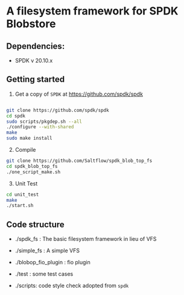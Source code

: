 # A filesystem framework for SPDK Blobstore

## Dependencies:

- SPDK v 20.10.x

## Getting started


1. Get a copy of `SPDK` at <https://github.com/spdk/spdk>

```sh

git clone https://github.com/spdk/spdk
cd spdk
sudo scripts/pkgdep.sh --all
./configure --with-shared
make
sudo make install

```


2. Compile

```sh
git clone https://github.com/Saltflow/spdk_blob_top_fs
cd spdk_blob_top_fs
./one_script_make.sh

```

3. Unit Test

```sh
cd unit_test
make
./start.sh

```

## Code structure


- ./spdk_fs : The basic filesystem framework in lieu of VFS

- ./simple_fs : A simple VFS

- ./blobop_fio_plugin : fio plugin

- ./test : some test cases 

- ./scripts: code style check adopted from `spdk`
